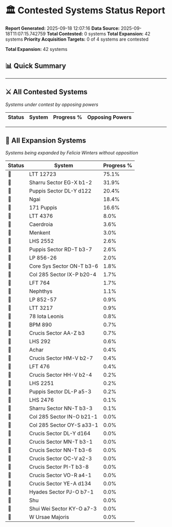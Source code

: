# 🏛️ Contested Systems Status Report

**Report Generated:** 2025-09-18 12:07:16
**Data Source:** 2025-09-18T11:07:15.742759
**Total Contested:** 0 systems
**Total Expansion:** 42 systems
**Priority Acquisition Targets:** 0 of 4 systems are contested

**Total Expansion:** 42 systems

## 📊 Quick Summary

---

## ⚔ All Contested Systems
*Systems under contest by opposing powers*

| Status | System | Progress % | Opposing Powers |
|--------|--------|------------|----------------|

---

## 🔵 All Expansion Systems
*Systems being expanded by Felicia Winters without opposition*

| Status | System | Progress % |
|--------|--------|------------|
| 🔵 | LTT 12723 | 75.1% |
| 🔵 | Sharru Sector EG-X b1-2 | 31.9% |
| 🔵 | Puppis Sector DL-Y d122 | 20.4% |
| 🔵 | Ngai | 18.4% |
| 🔵 | 171 Puppis | 16.6% |
| 🔵 | LTT 4376 | 8.0% |
| 🔵 | Caerdroia | 3.6% |
| 🔵 | Menkent | 3.0% |
| 🔵 | LHS 2552 | 2.6% |
| 🔵 | Puppis Sector RD-T b3-7 | 2.6% |
| 🔵 | LP 856-26 | 2.0% |
| 🔵 | Core Sys Sector ON-T b3-6 | 1.8% |
| 🔵 | Col 285 Sector IX-P b20-4 | 1.7% |
| 🔵 | LFT 764 | 1.7% |
| 🔵 | Nephthys | 1.1% |
| 🔵 | LP 852-57 | 0.9% |
| 🔵 | LTT 3217 | 0.9% |
| 🔵 | 78 Iota Leonis | 0.8% |
| 🔵 | BPM 890 | 0.7% |
| 🔵 | Crucis Sector AA-Z b3 | 0.7% |
| 🔵 | LHS 292 | 0.6% |
| 🔵 | Achar | 0.4% |
| 🔵 | Crucis Sector HM-V b2-7 | 0.4% |
| 🔵 | LFT 476 | 0.4% |
| 🔵 | Crucis Sector HH-V b2-4 | 0.2% |
| 🔵 | LHS 2251 | 0.2% |
| 🔵 | Puppis Sector DL-P a5-3 | 0.2% |
| 🔵 | LHS 2476 | 0.1% |
| 🔵 | Sharru Sector NN-T b3-3 | 0.1% |
| 🔵 | Col 285 Sector IN-O b21-1 | 0.0% |
| 🔵 | Col 285 Sector OY-S a33-1 | 0.0% |
| 🔵 | Crucis Sector DL-Y d164 | 0.0% |
| 🔵 | Crucis Sector MN-T b3-1 | 0.0% |
| 🔵 | Crucis Sector NN-T b3-6 | 0.0% |
| 🔵 | Crucis Sector OC-V a2-3 | 0.0% |
| 🔵 | Crucis Sector PI-T b3-8 | 0.0% |
| 🔵 | Crucis Sector VO-R a4-1 | 0.0% |
| 🔵 | Crucis Sector YE-A d134 | 0.0% |
| 🔵 | Hyades Sector PJ-O b7-1 | 0.0% |
| 🔵 | Shu | 0.0% |
| 🔵 | Shui Wei Sector KY-O a7-3 | 0.0% |
| 🔵 | W Ursae Majoris | 0.0% |
